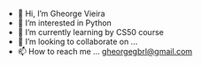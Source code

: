 - 👋 Hi, I’m Gheorge Vieira
- 👀 I’m interested in Python
- 🌱 I’m currently learning by CS50 course
- 💞️ I’m looking to collaborate on ...
- 📫 How to reach me ... gheorgegbrl@gmail.com
